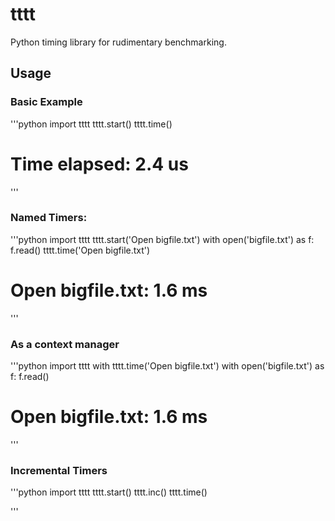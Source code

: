 # tttt
Python timing library for rudimentary benchmarking.

## Usage

### Basic Example
'''python
import tttt
tttt.start()
tttt.time()
# Time elapsed: 2.4 us
'''

### Named Timers:
'''python
import tttt
tttt.start('Open bigfile.txt')
with open('bigfile.txt') as f:
  f.read()
tttt.time('Open bigfile.txt')
# Open bigfile.txt: 1.6 ms
'''

### As a context manager
'''python
import tttt
with tttt.time('Open bigfile.txt')
  with open('bigfile.txt') as f:
    f.read()
# Open bigfile.txt: 1.6 ms
'''

### Incremental Timers
'''python
import tttt
tttt.start()
tttt.inc()
tttt.time()

'''
